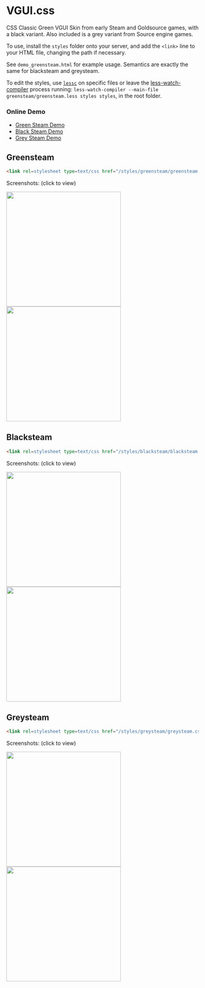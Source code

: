 # VGUI.css

CSS Classic Green VGUI Skin from early Steam and Goldsource games, with a black variant. Also included is a grey variant from Source engine games.

To use, install the `styles` folder onto your server, and add the `<link>` line to your HTML file, changing the path if necessary.

See `demo_greensteam.html` for example usage. Semantics are exactly the same for blacksteam and greysteam.

To edit the styles, use [`lessc`](http://lesscss.org/usage/) on specific files or leave the [less-watch-compiler](https://www.npmjs.com/package/less-watch-compiler) process running: `less-watch-compiler --main-file greensteam/greensteam.less styles styles`, in the root folder.

### Online Demo

- [Green Steam Demo](https://leonill007.github.io/vgui.css/demo_greensteam)
- [Black Steam Demo](https://leonill007.github.io/vgui.css/demo_blacksteam)
- [Grey Steam Demo](https://leonill007.github.io/vgui.css/demo_greysteam)

## Greensteam
```html
<link rel=stylesheet type=text/css href="/styles/greensteam/greensteam.css">
```
Screenshots: (click to view)

<img src="https://raw.githubusercontent.com/leonill007/vgui.css/master/screenshots/greensteam1.png" width="300"> <img src="https://raw.githubusercontent.com/leonill007/vgui.css/master/screenshots/greensteam2.png" width="300">


## Blacksteam
```html
<link rel=stylesheet type=text/css href="/styles/blacksteam/blacksteam.css">
```
Screenshots: (click to view)

<img src="https://raw.githubusercontent.com/leonill007/vgui.css/master/screenshots/blacksteam1.png" width="300"> <img src="https://raw.githubusercontent.com/leonill007/vgui.css/master/screenshots/blacksteam2.png" width="300">


## Greysteam
```html
<link rel=stylesheet type=text/css href="/styles/greysteam/greysteam.css">
```
Screenshots: (click to view)

<img src="https://raw.githubusercontent.com/leonill007/vgui.css/master/screenshots/greysteam1.png" width="300"> <img src="https://raw.githubusercontent.com/leonill007/vgui.css/master/screenshots/greysteam2.png" width="300">

